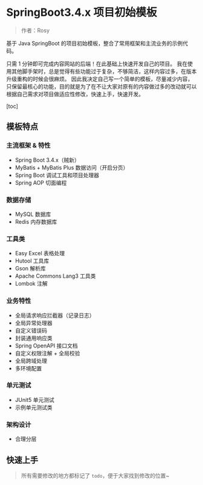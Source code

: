 # SpringBoot3.4.x 项目初始模板

> 作者：Rosy

基于 Java SpringBoot 的项目初始模板，整合了常用框架和主流业务的示例代码。

只需 1 分钟即可完成内容网站的后端！在此基础上快速开发自己的项目。
我在使用其他脚手架时，总是觉得有些功能过于复杂，不够简洁，这样内容过多，在版本升级重构的时候会很麻烦。
因此我决定自己写一个简单的模板，尽量减少内容，只保留最核心的功能，目的就是为了在不让大家对原有的内容做过多的改动就可以根据自己需求对项目做适应性修改，快速上手，快速开发。

[toc]

## 模板特点

### 主流框架 & 特性

- Spring Boot 3.4.x（贼新）
- MyBatis + MyBatis Plus 数据访问（开启分页）
- Spring Boot 调试工具和项目处理器
- Spring AOP 切面编程

### 数据存储

- MySQL 数据库
- Redis 内存数据库

### 工具类

- Easy Excel 表格处理
- Hutool 工具库
- Gson 解析库
- Apache Commons Lang3 工具类
- Lombok 注解

### 业务特性

- 全局请求响应拦截器（记录日志）
- 全局异常处理器
- 自定义错误码
- 封装通用响应类
- Spring OpenAPI 接口文档
- 自定义权限注解 + 全局校验
- 全局跨域处理
- 多环境配置

### 单元测试

- JUnit5 单元测试
- 示例单元测试类

### 架构设计

- 合理分层

## 快速上手

> 所有需要修改的地方都标记了 `todo`，便于大家找到修改的位置~

